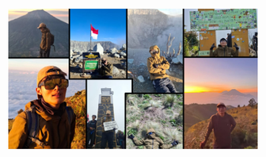 ![hobi](https://github.com/zidanearyasyifakurniawan/zidanearyasyifakurniawan/blob/5a22a05fc6e71632f610c17c18dae13c508695ec/WhatsApp%20Image%202025-09-29%20at%2011.45.06.jpeg)
